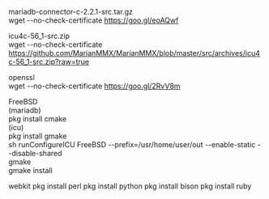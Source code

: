 mariadb-connector-c-2.2.1-src.tar.gz  
wget --no-check-certificate https://goo.gl/eoAQwf  
  
icu4c-56_1-src.zip  
wget --no-check-certificate https://github.com/MarianMMX/MarianMMX/blob/master/src/archives/icu4c-56_1-src.zip?raw=true  
  
openssl  
wget --no-check-certificate https://goo.gl/2RvV8m  
  
FreeBSD  
(mariadb)  
pkg install cmake  
(icu)  
pkg install gmake  
sh runConfigureICU FreeBSD --prefix=/usr/home/user/out --enable-static --disable-shared  
gmake  
gmake install  

webkit
pkg install perl
pkg install python
pkg install bison
pkg install ruby
